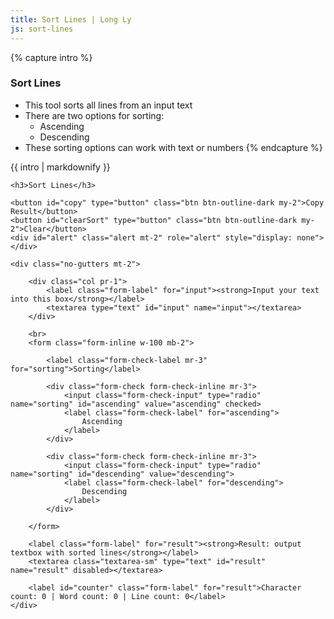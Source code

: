 ```yaml
---
title: Sort Lines | Long Ly
js: sort-lines
---
```


{% capture intro %}
### Sort Lines
- This tool sorts all lines from an input text
- There are two options for sorting:
    - Ascending
    - Descending
- These sorting options can work with text or numbers
{% endcapture %}

<div class="tool-wrapper mb-4">
    {{ intro | markdownify }}
</div>

<div class="tool-wrapper">

    <h3>Sort Lines</h3>

    <button id="copy" type="button" class="btn btn-outline-dark my-2">Copy Result</button>
    <button id="clearSort" type="button" class="btn btn-outline-dark my-2">Clear</button>
    <div id="alert" class="alert mt-2" role="alert" style="display: none"></div>

    <div class="no-gutters mt-2">

        <div class="col pr-1">
            <label class="form-label" for="input"><strong>Input your text into this box</strong></label>
            <textarea type="text" id="input" name="input"></textarea>
        </div>

        <br>
        <form class="form-inline w-100 mb-2">

            <label class="form-check-label mr-3" for="sorting">Sorting</label>

            <div class="form-check form-check-inline mr-3">
                <input class="form-check-input" type="radio" name="sorting" id="ascending" value="ascending" checked>
                <label class="form-check-label" for="ascending">
                    Ascending
                </label>
            </div>

            <div class="form-check form-check-inline mr-3">
                <input class="form-check-input" type="radio" name="sorting" id="descending" value="descending">
                <label class="form-check-label" for="descending">
                    Descending
                </label>
            </div>

        </form>

        <label class="form-label" for="result"><strong>Result: output textbox with sorted lines</strong></label>
        <textarea class="textarea-sm" type="text" id="result" name="result" disabled></textarea>

        <label id="counter" class="form-label" for="result">Character count: 0 | Word count: 0 | Line count: 0</label>
    </div>

</div>
